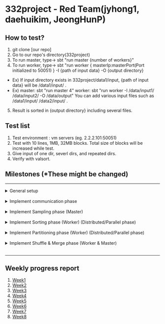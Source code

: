 # 332project - Red Team(jyhong1, daehuikim, JeongHunP)

## How to test?
1. git clone [our repo]
2. Go to our repo's directory(332project)
3. To run master, type-> sbt "run master {number of workers}"
4. To run worker, type-> 
sbt "run worker { masterIp:masterPort(Port initialized to 50051) } -I {path of input data} -O {output directory}
* Ex) If input directory exists in 332project/data1/input, {path of input data} will be /data1/input/ .
* Ex) master: sbt "run master 4"
      worker: sbt "run worker -I /data/input1/ /data/input2/ -O /data/output"
You can add various input files such as /data1/input/ /data2/input/ .
5. Result is sorted in {output directory} including several files.

## Test list
1. Test environment : vm servers (eg. 2.2.2.101:50051)
2. Test with 10 lines, 1MB, 32MB blocks. Total size of blocks will be increased while test.
3. Give input of one dir, severl dirs, and repeated dirs.
4. Verify with valsort.

## Milestones (*These might be changed)
--- 
<details>
<summary>General setup</summary>
<div markdown="1">
- Input data generation <br/>
- gRPC communication server,client setup <br/>
- Implement Master, Worker class <br/>
</div>
</details><br/>

<details>
<summary>Implement communication phase</summary>
<div markdown="1">
- Implement basic message system<br/>
- Implement server, client class<br/>
</div>
</details><br/>

<details>
<summary>Implement Sampling phase (Master)</summary>
<div markdown="1">
- Decide sample size<br/>
- Decide how to set key range<br/>
</div>
</details><br/>

<details>
<summary>Implement Sorting phase (Worker) (Distributed/Parallel phase)</summary>
<div markdown="1">
- Decide how to sort blocks<br/>
- Decide hot to prevent collapse (parallel programming)<br/>
</div>
</details><br/>

<details>
<summary>Implement Partitioning phase (Worker) (Distributed/Parallel phase)</summary>
<div markdown="1">
- Decide partition size <br/>
- Decide hot to prevent collapse (parallel programming)<br/>
</div>
</details><br/>

<details>
<summary>Implement Shuffle & Merge phase (Worker & Master)</summary>
<div markdown="1">
- Decide shuffle algorithm<br/>
- Decide sorting(merging) algorithm<br/>
</div>
</details><br/>

--- 

## Weekly progress report
1. [Week1](./Weekly%20Progress%20report/Week1.md)
2. [Week2](./Weekly%20Progress%20report/Week2.md)
3. [Week3](./Weekly%20Progress%20report/Week3.md)
4. [Week4](./Weekly%20Progress%20report/Week4.md)
5. [Week5](./Weekly%20Progress%20report/Week5.md)
6. [Week6](./Weekly%20Progress%20report/Week6.md)
7. [Week7](./Weekly%20Progress%20report/Week7.md)
8. [Week8](./Weekly%20Progress%20report/Week8.md)